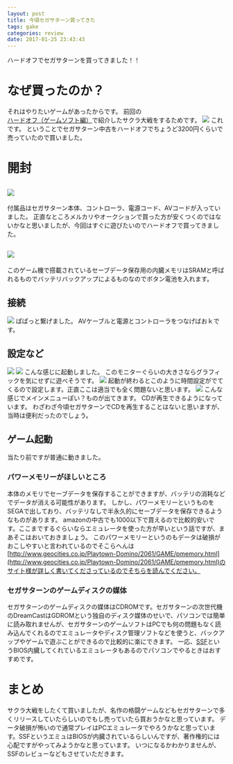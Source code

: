 ```yaml
---
layout: post
title: 今頃セガサターン買ってきた
tags: gake
categories: review
date: 2017-01-25 23:43:43
---
```


ハードオフでセガサターンを買ってきました！！

なぜ買ったのか？
========

それはやりたいゲームがあったからです。 前回の[ハードオフ（ゲームソフト編）](http://yoneyannet.com/%e3%83%8f%e3%83%bc%e3%83%89%e3%82%aa%e3%83%95%e3%81%a7%e3%81%84%e3%82%8d%e3%81%84%e3%82%8d%e8%b2%b7%e3%81%a3%e3%81%a6%e3%81%8d%e3%81%9f%ef%bc%88%e3%82%b2%e3%83%bc%e3%83%a0%e3%82%bd%e3%83%95%e3%83%88/)で紹介したサクラ大戦をするためです。 ![](../../../../images/game/soft/segasaturn/sakura_war.jpg) これです。 ということでセガサターン中古をハードオフでちょうど3200円くらいで売っていたので買いました。

開封
==

![](../../../../images/game/hard/segasaturn.jpg)
------------------------------------------------------------------------

付属品はセガサターン本体、コントローラ、電源コード、AVコードが入っていました。 正直なところメルカリやオークションで買った方が安くつくのではないかなと思いましたが、今回はすぐに遊びたいのでハードオフで買ってきました。

![](../../../../images/game/hard/segasaturn/battery.jpg)
--------------------------------------------------------------------------

このゲーム機で搭載されているセーブデータ保存用の内臓メモリはSRAMと呼ばれるものでバッテリバックアップによるものなのでボタン電池を入れます。

接続
--

![](../../../../images/game/hard/segasaturn/back.jpg) ぱぱっと繋げました。 AVケーブルと電源とコントローラをつなげばおｋです。

設定など
----

![](../../../../images/game/hard/segasaturn/op1.jpg) ![](../../../../images/game/hard/segasaturn/op2.jpg) こんな感じに起動しました。 このモニターぐらいの大きさならグラフィックを気にせずに遊べそうです。 ![](../../../../images/game/hard/segasaturn/clock.jpg) 起動が終わるとこのように時間設定がでてくるので設定します。正直ここは適当でも全く問題ないと思います。 ![](../../../../images/game/hard/segasaturn/menu.jpg) こんな感じでメインメニューぽい？ものが出てきます。 CDが再生できるようになっています。 わざわざ今頃セガサターンでCDを再生することはないと思いますが、当時は便利だったのでしょう。

ゲーム起動
-----

当たり前ですが普通に動きました。

### パワーメモリーがほしいところ

本体のメモリでセーブデータを保存することができますが、バッテリの消耗などでデータが消える可能性があります。 しかし、パワーメモリーというものをSEGAで出しており、バッテリなしで半永久的にセーブデータを保存できるようなものがあります。 amazonの中古でも1000以下で買えるので比較的安いです。ここまでするぐらいならエミュレータを使った方が早いという話ですが、まあそこはおいておきましょう。 このパワーメモリーというのもデータは破損がおこしやすいと言われているのでそこらへんは[http://www.geocities.co.jp/Playtown-Domino/2061/GAME/pmemory.html](http://www.geocities.co.jp/Playtown-Domino/2061/GAME/pmemory.html)のサイト様が詳しく書いてくださっているのでそちらを読んでください。

### セガサターンのゲームディスクの媒体

セガサターンのゲームディスクの媒体はCDROMです。セガサターンの次世代機のDreamCastはGDROMという独自のディスク媒体のせいで、パソコンでは簡単に読み取れませんが、セガサターンのゲームソフトはPCでも何の問題もなく読み込んでくれるのでエミュレータやディスク管理ソフトなどを使うと、バックアップやゲームで遊ぶことができるので比較的に楽にできます。 一応、[SSF](http://www.geocities.jp/mj3kj8o5/ssf/)というBIOS内臓してくれているエミュレータもあるのでパソコンでやるときはおすすめです。

まとめ
===

サクラ大戦をしたくて買いましたが、名作の格闘ゲームなどもセガサターンで多くリリースしていたらしいのでもし売っていたら買おうかなと思っています。 データ破損が怖いので通常プレイはPCエミュレータでやろうかなと思っています。SSFというエミュはBIOSが内臓されているらしいんですが、著作権的には心配ですがやってみようかなと思っています。 いつになるかわかりませんが、SSFのレビューなどもさせていただきます。
